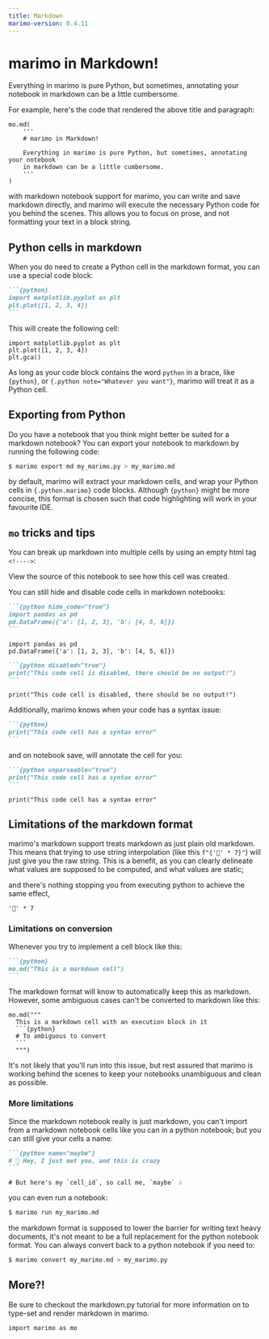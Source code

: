 ```yaml
---
title: Markdown
marimo-version: 0.4.11
---
```


# marimo in Markdown!

Everything in marimo is pure Python, but sometimes, annotating your notebook
in markdown can be a little cumbersome.
<!---->
For example, here's the code that rendered the above title and
paragraph:

```{python}
mo.md(
    '''
    # marimo in Markdown!

    Everything in marimo is pure Python, but sometimes, annotating your notebook
    in markdown can be a little cumbersome.
    '''
)
```

with markdown notebook support for marimo, you can write and save markdown
directly, and marimo will execute the necessary Python code for you behind the
scenes. This allows you to focus on prose, and not formatting your text in a block
string.
<!---->
## Python cells in markdown

When you do need to create a Python cell in the markdown format, you can use a
special code block:

````md
```{python}
import matplotlib.pyplot as plt
plt.plot([1, 2, 3, 4])
```
````

This will create the following cell:

```{.python.marimo}
import matplotlib.pyplot as plt
plt.plot([1, 2, 3, 4])
plt.gca()
```

As long as your code block contains the word `python` in a brace, like
`{python}`, or `{.python note="Whatever you want"}`, marimo will treat it as a
Python cell.
<!---->
## Exporting from Python

Do you have a notebook that you think might better be suited for a markdown notebook?
You can export your notebook to markdown by running the following code:

```bash
$ marimo export md my_marimo.py > my_marimo.md
```

by default, marimo will extract your markdown cells, and wrap your Python cells
in `{.python.marimo}` code blocks. Although `{python}` might be more concise,
this format is chosen such that code highlighting will work in your favourite
IDE.
<!---->
## `mo` tricks and tips

You can break up markdown into multiple cells by using an empty html tag `<!---->`:
<!---->
View the source of this notebook to see how this cell was created.
<!---->
You can still hide and disable code cells in markdown notebooks:

````md
```{python hide_code="true"}
import pandas as pd
pd.DataFrame({'a': [1, 2, 3], 'b': [4, 5, 6]})
```
````

```{.python.marimo hide_code="true"}
import pandas as pd
pd.DataFrame({'a': [1, 2, 3], 'b': [4, 5, 6]})
```

````md
```{python disabled="true"}
print("This code cell is disabled, there should be no output!")
```
````

```{.python.marimo disabled="true"}
print("This code cell is disabled, there should be no output!")
```

Additionally, marimo knows when your code has a syntax issue:

````md
```{python}
print("This code cell has a syntax error"
```
````

and on notebook save, will annotate the cell for you:

````md
```{python unparseable="true"}
print("This code cell has a syntax error"
```
````

```{.python.marimo unparsable="true"}
print("This code cell has a syntax error"
```

## Limitations of the markdown format

marimo's markdown support treats markdown as just plain old markdown. This
means that trying to use string interpolation (like this `f"{'🍃' * 7}"`) will
just give you the raw string. This is a benefit, as you can clearly delineate
what values are supposed to be computed, and what values are static;

and there's nothing stopping you from executing python to achieve the same effect,

```{.python.marimo}
'🍃' * 7
```

### Limitations on conversion

Whenever you try to implement a cell block like this:

````md
```{python}
mo.md("This is a markdown cell")
```
````

The markdown format will know to automatically keep this as markdown. However,
some ambiguous cases can't be converted to markdown like this:

````{.python.marimo}
mo.md("""
  This is a markdown cell with an execution block in it
  ```{python}
  # To ambiguous to convert
  ```
  """)
````

It's not likely that you'll run into this issue, but rest assured that marimo
is working behind the scenes to keep your notebooks unambiguous and clean as
possible.
<!---->
### More limitations

Since the markdown notebook really is just markdown, you can't import from a
markdown notebook cells like you can in a python notebook; but you can still
give your cells a name:

````md
```{python name="maybe"}
# 🎵 Hey, I just met you, and this is crazy
```
````

```{.python.marimo name="maybe"}
# But here's my `cell_id`, so call me, `maybe` 🎶
```

you can even run a notebook:

```bash
$ marimo run my_marimo.md
```

the markdown format is supposed to lower the barrier for writing text heavy
documents, it's not meant to be a full replacement for the python notebook
format. You can always convert back to a python notebook if you need to:

```bash
$ marimo convert my_marimo.md > my_marimo.py
```
<!---->
## More?!

Be sure to checkout the markdown.py tutorial for more information on to type-set
and render markdown in marimo.

```{.python.marimo hide_code="true"}
import marimo as mo
```
